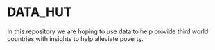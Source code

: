 # DATA_HUT
In this repository we are hoping to use data to help provide third world countries with insights to help alleviate poverty.
